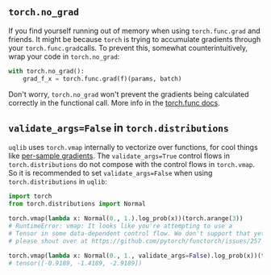 

## `torch.no_grad`

If you find yourself running out of memory when using `torch.func.grad` and friends.
It might be because `torch` is trying to accumulate gradients through your
`torch.func.grad`calls. To prevent this, somewhat counterintuitively, 
wrap your code in `torch.no_grad`:

```python
with torch.no_grad():
    grad_f_x = torch.func.grad(f)(params, batch)
```

Don't worry, `torch.no_grad` won't prevent the gradients being calculated correctly
in the functional call. More info in the [torch.func docs](https://pytorch.org/docs/stable/generated/torch.func.grad.html).



## `validate_args=False` in `torch.distributions`

`uqlib` uses `torch.vmap` internally to vectorize over functions, for cool things like
[per-sample gradients](https://pytorch.org/tutorials/intermediate/per_sample_grads.html).
The `validate_args=True` control flows in `torch.distributions` do not compose with the 
control flows in `torch.vmap`. So it is recommended to set `validate_args=False` when 
using `torch.distributions` in `uqlib`:

```python
import torch
from torch.distributions import Normal

torch.vmap(lambda x: Normal(0., 1.).log_prob(x))(torch.arange(3))
# RuntimeError: vmap: It looks like you're attempting to use a
# Tensor in some data-dependent control flow. We don't support that yet, 
# please shout over at https://github.com/pytorch/functorch/issues/257 .

torch.vmap(lambda x: Normal(0., 1., validate_args=False).log_prob(x))(torch.arange(3))
# tensor([-0.9189, -1.4189, -2.9189])
```
